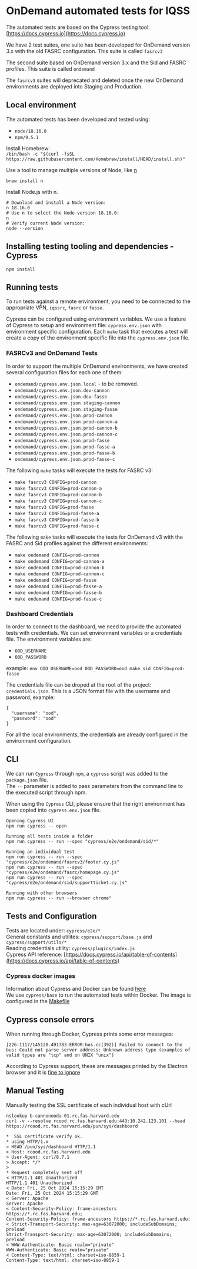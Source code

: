 # OnDemand automated tests for IQSS
The automated tests are based on the Cypress testing tool: [https://docs.cypress.io](https://docs.cypress.io)

We have 2 test suites, one suite has been developed for OnDemand version 3.x with the old FASRC configuration. This suite is called `fasrcv3`

The second suite based on OnDemand version 3.x and the Sid and FASRC profiles. This suite is called `ondemand`

The `fasrcv3` suites will deprecated and deleted once the new OnDemand environments are deployed into Staging and Production.

## Local environment
The automated tests has been developed and tested using:
* `node/18.16.0`
* `npm/9.5.1`

Install Homebrew:  
`/bin/bash -c "$(curl -fsSL https://raw.githubusercontent.com/Homebrew/install/HEAD/install.sh)"`

Use a tool to manage multiple versions of Node, like [n](https://github.com/tj/n)
```
brew install n
```

Install Node.js with n.
```
# Download and install a Node version:
n 18.16.0
# Use n to select the Node version 18.16.0:
n
# Verify current Node version:
node --version
```

## Installing testing tooling and dependencies - Cypress
`npm install`

## Running tests
To run tests against a remote environment, you need to be connected to the appropriate VPN, `iqssrc`, `fasrc` or `fasse`.

Cypress can be configured using environment variables. We use a feature of Cypress to setup and environment file: `cypress.env.json` with environment specific configuration. Each `make` task that executes a test will create a copy of the environment specific file into the `cypress.env.json` file.

### FASRCv3 and OnDemand Tests
In order to support the multiple OnDemand environments, we have created several configuration files for each one of them:
 * `ondemand/cypress.env.json.local` - to be removed.
 * `ondemand/cypress.env.json.dev-cannon`
 * `ondemand/cypress.env.json.dev-fasse`
 * `ondemand/cypress.env.json.staging-cannon`
 * `ondemand/cypress.env.json.staging-fasse`
 * `ondemand/cypress.env.json.prod-cannon`
 * `ondemand/cypress.env.json.prod-cannon-a`
 * `ondemand/cypress.env.json.prod-cannon-b`
 * `ondemand/cypress.env.json.prod-cannon-c`
 * `ondemand/cypress.env.json.prod-fasse`
 * `ondemand/cypress.env.json.prod-fasse-a`
 * `ondemand/cypress.env.json.prod-fasse-b`
 * `ondemand/cypress.env.json.prod-fasse-c`

The following `make` tasks will execute the tests for FASRC v3:
  * `make fasrcv3 CONFIG=prod-cannon`
  * `make fasrcv3 CONFIG=prod-cannon-a`
  * `make fasrcv3 CONFIG=prod-cannon-b`
  * `make fasrcv3 CONFIG=prod-cannon-c`
  * `make fasrcv3 CONFIG=prod-fasse`
  * `make fasrcv3 CONFIG=prod-fasse-a`
  * `make fasrcv3 CONFIG=prod-fasse-b`
  * `make fasrcv3 CONFIG=prod-fasse-c`

The following `make` tasks will execute the tests for OnDemand v3 with the FASRC and Sid profiles against the different environments:
  * `make ondemand CONFIG=prod-cannon`
  * `make ondemand CONFIG=prod-cannon-a`
  * `make ondemand CONFIG=prod-cannon-b`
  * `make ondemand CONFIG=prod-cannon-c`
  * `make ondemand CONFIG=prod-fasse`
  * `make ondemand CONFIG=prod-fasse-a`
  * `make ondemand CONFIG=prod-fasse-b`
  * `make ondemand CONFIG=prod-fasse-c`


### Dashboard Credentials
In order to connect to the dashboard, we need to provide the automated tests with credentials. We can set environment variables or a credentials file. The environment variables are:
 * `OOD_USERNAME`
 * `OOD_PASSWORD`

 example: `env OOD_USERNAME=ood OOD_PASSWORD=ood make sid CONFIG=prod-fasse`

 The credentials file can be droped at the root of the project: `credentials.json`. This is a JSON format file with the username and password, example:
```
{
  "username": "ood",
  "password": "ood"
}
```

For all the local environments, the credentials are already configured in the environment configuration.

## CLI
We can run `Cypress` through `npm`, a `cypress` script was added to the `package.json` file.  
The `--` parameter is added to pass parameters from the command line to the executed script through npm.

When using the `Cypress` CLI, please ensure that the right environment has been copied into `cypress.env.json` file.

```
Opening Cypress UI
npm run cypress -- open

Running all tests inside a folder
npm run cypress -- run --spec "cypress/e2e/ondemand/sid/*"

Running an individual test
npm run cypress -- run --spec "cypress/e2e/ondemand/fasrcv3/footer.cy.js"
npm run cypress -- run --spec "cypress/e2e/ondemand/fasrc/homepage.cy.js"
npm run cypress -- run --spec "cypress/e2e/ondemand/sid/supportticket.cy.js"

Running with other browsers
npm run cypress -- run --browser chrome"
```

## Tests and Configuration
Tests are located under: `cypress/e2e/*`  
General constants and utilites: `cypress/support/base.js` and `cypress/support/utils/*`  
Reading credentials utility: `cypress/plugins/index.js`  
Cypress API reference: [https://docs.cypress.io/api/table-of-contents](https://docs.cypress.io/api/table-of-contents)

### Cypress docker images
Information about Cypress and Docker can be found [here](https://docs.cypress.io/examples/examples/docker#Images)  
We use `cypress/base` to run the automated tests within Docker. The image is configured in the [Makefile](Makefile)

## Cypress console errors
When running through Docker, Cypress prints some error messages:
```
[226:1117/145128.491783:ERROR:bus.cc(392)] Failed to connect to the bus: Could not parse server address: Unknown address type (examples of valid types are "tcp" and on UNIX "unix")
```

According to Cypress support, these are messages printed by the Electron browser and it is [fine to ignore](https://github.com/cypress-io/cypress/issues/4925)

## Manual Testing

Manually testing the SSL certificate of each individual host with cUrl
```
nslookup b-cannonooda-01.rc.fas.harvard.edu
curl -v --resolve rcood.rc.fas.harvard.edu:443:10.242.123.101 --head https://rcood.rc.fas.harvard.edu/pun/sys/dashboard

*  SSL certificate verify ok.
* using HTTP/1.x
> HEAD /pun/sys/dashboard HTTP/1.1
> Host: rcood.rc.fas.harvard.edu
> User-Agent: curl/8.7.1
> Accept: */*
>
* Request completely sent off
< HTTP/1.1 401 Unauthorized
HTTP/1.1 401 Unauthorized
< Date: Fri, 25 Oct 2024 15:15:29 GMT
Date: Fri, 25 Oct 2024 15:15:29 GMT
< Server: Apache
Server: Apache
< Content-Security-Policy: frame-ancestors https://*.rc.fas.harvard.edu;
Content-Security-Policy: frame-ancestors https://*.rc.fas.harvard.edu;
< Strict-Transport-Security: max-age=63072000; includeSubDomains; preload
Strict-Transport-Security: max-age=63072000; includeSubDomains; preload
< WWW-Authenticate: Basic realm="private"
WWW-Authenticate: Basic realm="private"
< Content-Type: text/html; charset=iso-8859-1
Content-Type: text/html; charset=iso-8859-1
```